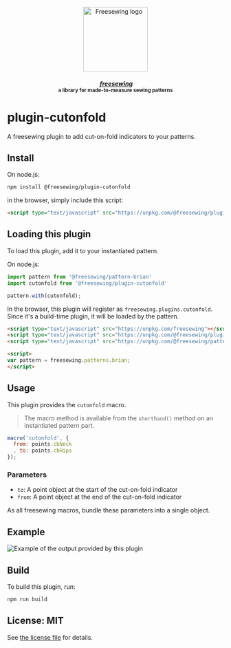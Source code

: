 <p align="center">
  <a title="Go to freesewing.org" href="https://freesewing.org/"><img src="https://freesewing.org/img/logo/black.svg" align="center" width="150px" alt="Freesewing logo"/></a>
</p>
<h4 align="center"><em>&nbsp;<a title="Go to freesewing.org" href="https://freesewing.org/">freesewing</a></em>
<br><sup>a library for made-to-measure sewing patterns</sup>
</h4>

# plugin-cutonfold

A freesewing plugin to add cut-on-fold indicators to your patterns.

## Install

On node.js:

```sh
npm install @freesewing/plugin-cutonfold
```

in the browser, simply include this script:

```html
<script type="text/javascript" src="https://unpkg.com/@freesewing/plugin-cutonfold"></script>
```

## Loading this plugin

To load this plugin, add it to your instantiated pattern.

On node.js:

```js
import pattern from '@freesewing/pattern-brian'
import cutonfold from '@freesewing/plugin-cutonfold'

pattern.with(cutonfold);
```

In the browser, this plugin will register as `freesewing.plugins.cutonfold`.
Since it's a build-time plugin, it will be loaded by the pattern.

```html
<script type="text/javascript" src="https://unpkg.com/freesewing"></script>
<script type="text/javascript" src="https://unpkg.com/@freesewing/plugin-cutonfold"></script>
<script type="text/javascript" src="https://unpkg.com/@freesewing/pattern-brian"></script>

<script>
var pattern = freesewing.patterns.brian;
</script>
```

## Usage

This plugin provides the `cutonfold` macro.

> The macro method is available from the `shorthand()` method on an instantiated pattern part.

```js
macro('cutonfold', {
  from: points.cbNeck
  , to: points.cbHips
});
  ```

### Parameters

 - `to`: A point object at the start of the cut-on-fold indicator
 - `from`: A point object at the end of the cut-on-fold indicator
        
As all freesewing macros, bundle these parameters into a single object.

## Example

![Example of the output provided by this plugin](https://github.com/freesewing/plugin-cutonfold/raw/master/img/example.png)


## Build

To build this plugin, run:

```sh
npm run build
```

## License: MIT

See [the license file](https://github.com/freesewing/plugin-theme/blob/master/LICENSE)
for details.
